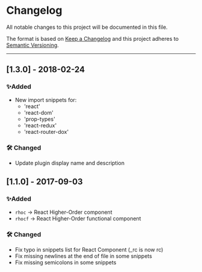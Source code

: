 # Changelog

All notable changes to this project will be documented in this file.

The format is based on [Keep a Changelog](http://keepachangelog.com/en/1.0.0/)
and this project adheres to [Semantic Versioning](http://semver.org/spec/v2.0.0.html).

---

## [1.3.0] - 2018-02-24

### ✨Added

- New import snippets for:
  - 'react'
  - 'react-dom'
  - 'prop-types'
  - 'react-redux'
  - 'react-router-dox'

### 🛠 Changed

- Update plugin display name and description

## [1.1.0] - 2017-09-03

### ✨Added

- `rhoc` → React Higher-Order component
- `rhocf` → React Higher-Order functional component

### 🛠 Changed

- Fix typo in snippets list for React Component (\_rc is now rc)
- Fix missing newlines at the end of file in some snippets
- Fix missing semicolons in some snippets
